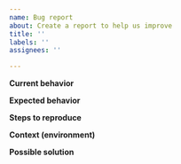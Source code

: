 ```yaml
---
name: Bug report
about: Create a report to help us improve
title: ''
labels: ''
assignees: ''

---
```


<!-- 🚨 STOP 🚨 STOP 🚨 STOP 🚨

Before you post an issue, make sure you've read quick introduction to our bug tracker:
  * https://github.com/SA-PP/sa-pp-issues/blob/main/README.md

Please fill in the *entire* template below. -->

**Current behavior**
<!--- Tell us what happens currently -->

**Expected behavior**
<!--- Tell us what should happen -->

**Steps to reproduce**
<!--- Provide a link to a live example or an unambiguous set of steps to
      reproduce this bug. Include code to reproduce, if relevant -->

**Context (environment)**
<!--- How has this issue affected you? What are you trying to accomplish?
      Providing context helps us come up with a solution that is most useful in the real world -->

**Possible solution**
<!--- Not obligatory, but suggest a fix/reason for the bug -->
